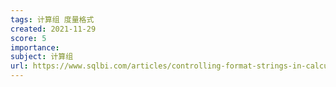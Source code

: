 ```yaml
---
tags: 计算组 度量格式
created: 2021-11-29
score: 5
importance:
subject: 计算组
url: https://www.sqlbi.com/articles/controlling-format-strings-in-calculation-groups/
---
```



